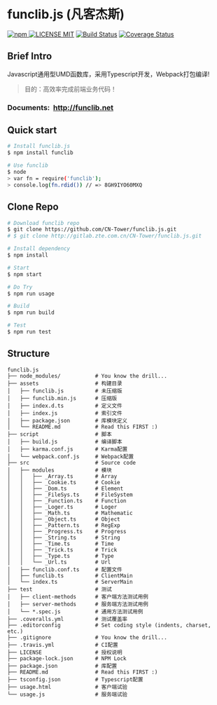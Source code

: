 # funclib.js (凡客杰斯)
[![npm](https://img.shields.io/npm/v/funclib.svg)
![LICENSE MIT](https://img.shields.io/npm/l/funclib.svg)](https://www.npmjs.com/package/funclib) 
[![Build Status](https://travis-ci.org/CN-Tower/funclib.js.svg?branch=master)](https://travis-ci.org/CN-Tower/funclib.js)
[![Coverage Status](https://coveralls.io/repos/github/CN-Tower/funclib.js/badge.svg)](https://coveralls.io/github/CN-Tower/funclib.js)

## Brief Intro
Javascript通用型UMD函数库，采用Typescript开发，Webpack打包编译!
> 目的：高效率完成前端业务代码！

### Documents:&nbsp;&nbsp;http://funclib.net

## Quick start
```bash
# Install funclib.js
$ npm install funclib

# Use funclib
$ node
> var fn = require('funclib');
> console.log(fn.rdid()) // => 8GH9IYO60MXQ
```

## Clone Repo
```bash
# Download funclib repo
$ git clone https://github.com/CN-Tower/funclib.js.git
# $ git clone http://gitlab.zte.com.cn/CN-Tower/funclib.js.git

# Install dependency
$ npm install

# Start
$ npm start

# Do Try
$ npm run usage

# Build
$ npm run build

# Test
$ npm run test
```

## Structure
```
funclib.js
├── node_modules/           # You know the drill...
├── assets                  # 构建目录
│   ├── funclib.js          # 未压缩版
│   ├── funclib.min.js      # 压缩版
│   ├── index.d.ts          # 定义文件
│   ├── index.js            # 索引文件
│   ├── package.json        # 库模块定义
│   └── README.md           # Read this FIRST :)
├── script                  # 脚本
│   ├── build.js            # 编译脚本
│   ├── karma.conf.js       # Karma配置
│   └── webpack.conf.js     # Webpack配置
├── src                     # Source code
│   ├── modules             # 模块
│   │   ├── _Array.ts       # Array
│   │   ├── _Cookie.ts      # Cookie
│   │   ├── _Dom.ts         # Element
│   │   ├── _FileSys.ts     # FileSystem
│   │   ├── _Function.ts    # Function
│   │   ├── _Loger.ts       # Loger
│   │   ├── _Math.ts        # Mathematic
│   │   ├── _Object.ts      # Object
│   │   ├── _Pattern.ts     # RegExp
│   │   ├── _Progress.ts    # Progress
│   │   ├── _String.ts      # String
│   │   ├── _Time.ts        # Time
│   │   ├── _Trick.ts       # Trick
│   │   ├── _Type.ts        # Type
│   │   └── _Url.ts         # Url
│   ├── funclib.conf.ts     # 配置文件
│   ├── funclib.ts          # ClientMain
│   └── index.ts            # ServerMain
├── test                    # 测试
│   ├── client-methods      # 客户端方法测试用例
│   ├── server-methods      # 服务端方法测试用例
│   └── *.spec.js           # 通用方法测试用例
├── .coveralls.yml          # 测试覆盖率
├── .editorconfig           # Set coding style (indents, charset, etc.)
├── .gitignore              # You know the drill...
├── .travis.yml             # CI配置
├── LICENSE                 # 授权说明
├── package-lock.json       # NPM Lock
├── package.json            # 库配置
├── README.md               # Read this FIRST :)
├── tsconfig.json           # Typescript配置
├── usage.html              # 客户端试验
└── usage.js                # 服务端试验
```